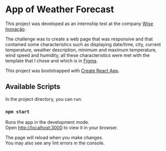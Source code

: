# App of Weather Forecast

This project was developed as an internship test at the company [Wise Inovação](https://wiseinovacao.com/).

The challenge was to create a web page that was responsive and that contained some characteristics such as displaying date/time, city, current temperature, weather description, minimum and maximum temperature, wind speed and humidity, all these characteristics were met with the template that I chose and which is in [Figma](https://www.figma.com/file/AeKiQhPvUPD7R8Xwb99F2w/Untitled?node-id=501%3A106).

This project was bootstrapped with [Create React App](https://github.com/facebook/create-react-app).

## Available Scripts

In the project directory, you can run:

### `npm start`

Runs the app in the development mode.\
Open [http://localhost:3000](http://localhost:3000) to view it in your browser.

The page will reload when you make changes.\
You may also see any lint errors in the console.


